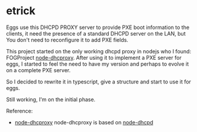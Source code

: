 # etrick

Eggs use this DHCPD PROXY server to provide PXE boot information to the clients, it need the presence of a standard DHCPD server on the LAN, but You don't need to reconfigure it to add PXE fields.

This project started on the only working dhcpd proxy in nodejs who I found: FOGProject [node-dhcproxy](https://github.com/FOGProject/node-dhcproxy). After using it to implement a PXE server for eggs, I started to feel the need to have my version and perhaps to evolve it on a complete PXE server. 

So I decided to rewrite it in typescript, give a structure and start to use it for eggs.

Still working, I'm on the initial phase.

Reference:
* [node-dhcproxy](https://github.com/FOGProject/node-dhcproxy) node-dhcproxy is based on [node-dhcpd](https://github.com/glaszig/node-dhcpd)

 